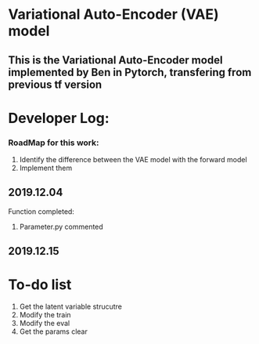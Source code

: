 # Variational Auto-Encoder (VAE) model
## This is the Variational Auto-Encoder model implemented by Ben in Pytorch, transfering from previous tf version 
# Developer Log:

### RoadMap for this work:
1. Identify the difference between the VAE model with the forward model
2. Implement them

## 2019.12.04
Function completed:
1. Parameter.py commented

## 2019.12.15



# To-do list
1. Get the latent variable strucutre
2. Modify the train 
3. Modify the eval
4. Get the params clear
